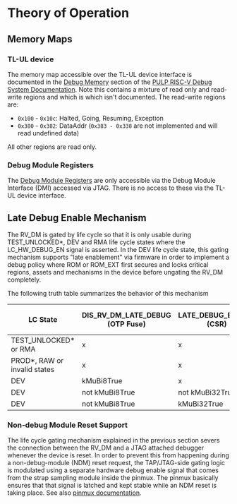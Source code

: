 # Theory of Operation

## Memory Maps

### TL-UL device
The memory map accessible over the TL-UL device interface is documented in the [Debug Memory](https://github.com/lowRISC/opentitan/blob/master/hw/vendor/pulp_riscv_dbg/doc/debug-system.md#debug-memory) section of the [PULP RISC-V Debug System Documentation](https://github.com/lowRISC/opentitan/blob/master/hw/vendor/pulp_riscv_dbg/doc/debug-system.md).
Note this contains a mixture of read only and read-write regions and which is which isn't documented.
The read-write regions are:

 - ``0x100`` - ``0x10c``: Halted, Going, Resuming, Exception
 - ``0x380`` - ``0x382``: DataAddr (``0x383 - 0x338`` are not implemented and will read undefined data)

All other regions are read only.

### Debug Module Registers

The [Debug Module Registers](https://github.com/lowRISC/opentitan/blob/master/hw/vendor/pulp_riscv_dbg/doc/debug-system.md#debug-module-registers) are only accessible via the Debug Module Interface (DMI) accessed via JTAG.
There is no access to these via the TL-UL device interface.


## Late Debug Enable Mechanism

The RV_DM is gated by life cycle so that it is only usable during TEST_UNLOCKED*, DEV and RMA life cycle states where the LC_HW_DEBUG_EN signal is asserted.
In the DEV life cycle state, this gating mechanism supports "late enablement" via firmware in order to implement a debug policy where ROM or ROM_EXT first secures and locks critical regions, assets and mechanisms in the device before ungating the RV_DM completely.

The following truth table summarizes the behavior of this mechanism

LC State                     | DIS_RV_DM_LATE_DEBUG (OTP Fuse) | LATE_DEBUG_ENABLE (CSR) | RV_DM reachable via TAP | RV_DM fully ungated
-----------------------------|---------------------------------|-------------------------|-------------------------|--------------------
TEST_UNLOCKED* or RMA        | x                               | x                       | yes                     | yes
PROD*, RAW or invalid states | x                               | x                       | no                      | no
DEV                          | kMuBi8True                      | x                       | yes                     | yes
DEV                          | not kMuBi8True                  | not kMuBi32True         | yes                     | no
DEV                          | not kMuBi8True                  | kMuBi32True             | yes                     | yes

### Non-debug Module Reset Support

The life cycle gating mechanism explained in the previous section severs the connection between the RV_DM and a JTAG attached debugger whenever the device is reset.
In order to prevent this from happening during a non-debug-module (NDM) reset request, the TAP/JTAG-side gating logic is modulated using a separate hardware debug enable signal that comes from the strap sampling module inside the pinmux.
The pinmux basically ensures that that signal is latched and kept stable while an NDM reset is taking place.
See also [pinmux documentation](../../pinmux/doc/theory_of_operation.md#non-debug-module-reset).
